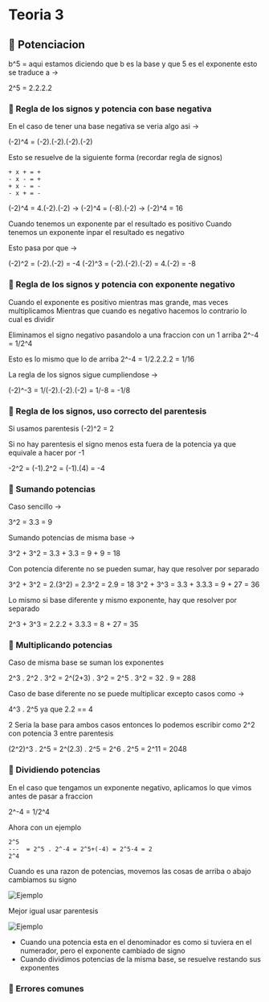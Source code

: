 # Teoria 3

## 🔢 Potenciacion

b^5 = aqui estamos diciendo que b es la base y que 5 es el exponente esto se traduce a ->

2^5 = 2.2.2.2

### 🔢 Regla de los signos y potencia con base negativa

En el caso de tener una base negativa se veria algo asi ->

(-2)^4 = (-2).(-2).(-2).(-2)

Esto se resuelve de la siguiente forma (recordar regla de signos)

```
+ x + = +
- x - = +
+ x - = -
- x + = -
```

(-2)^4 = 4.(-2).(-2) -> (-2)^4 = (-8).(-2) -> (-2)^4 = 16

Cuando tenemos un exponente par el resultado es positivo
Cuando tenemos un exponente inpar el resultado es negativo

Esto pasa por que ->

(-2)^2 = (-2).(-2) = -4
(-2)^3 = (-2).(-2).(-2) = 4.(-2) = -8

### 🔢 Regla de los signos y potencia con exponente negativo

Cuando el exponente es positivo mientras mas grande, mas veces multiplicamos
Mientras que cuando es negativo hacemos lo contrario lo cual es dividir

Eliminamos el signo negativo pasandolo a una fraccion con un 1 arriba
2^-4 = 1/2^4

Esto es lo mismo que lo de arriba
2^-4 = 1/2.2.2.2 = 1/16

La regla de los signos sigue cumpliendose ->

(-2)^-3 = 1/(-2).(-2).(-2) = 1/-8 = -1/8

### 🔢 Regla de los signos, uso correcto del parentesis

Si usamos parentesis
(-2)^2 = 2

Si no hay parentesis el signo menos esta fuera de la potencia ya que equivale a hacer por -1

-2^2 = (-1).2^2 = (-1).(4) = -4

### 🔢 Sumando potencias

Caso sencillo ->

3^2 = 3.3 = 9

Sumando potencias de misma base ->

3^2 + 3^2 = 3.3 + 3.3 = 9 + 9 = 18

Con potencia diferente no se pueden sumar, hay que resolver por separado

3^2 + 3^2 = 2.(3^2) = 2.3^2 = 2.9 = 18
3^2 + 3^3 = 3.3 + 3.3.3 = 9 + 27 = 36

Lo mismo si base diferente y mismo exponente, hay que resolver por separado

2^3 + 3^3 = 2.2.2 + 3.3.3 = 8 + 27 = 35

### 🔢 Multiplicando potencias

Caso de misma base se suman los exponentes

2^3 . 2^2 . 3^2 = 2^(2+3) . 3^2 = 2^5 . 3^2 = 32 . 9 = 288

Caso de base diferente no se puede multiplicar excepto casos como ->

4^3 . 2^5 ya que 2.2 == 4

2 Seria la base para ambos casos entonces lo podemos escribir como 2^2 con potencia 3 entre parentesis

(2^2)^3 . 2^5 = 2^(2.3) . 2^5 = 2^6 . 2^5 = 2^11 = 2048

### 🔢 Dividiendo potencias

En el caso que tengamos un exponente negativo, aplicamos lo que vimos antes de pasar a fraccion

2^-4 = 1/2^4

Ahora con un ejemplo

```
2^5
---  = 2^5 . 2^-4 = 2^5+(-4) = 2^5-4 = 2
2^4
```

Cuando es una razon de potencias, movemos las cosas de arriba o abajo cambiamos su signo

![Ejemplo](https://i.imgur.com/80Ecl9V.png)

Mejor igual usar parentesis

![Ejemplo](https://i.imgur.com/UA6WrOZ.png)

- Cuando una potencia esta en el denominador es como si tuviera en el numerador, pero el exponente cambiado de signo
- Cuando dividimos potencias de la misma base, se resuelve restando sus exponentes

### 🔢 Errores comunes
